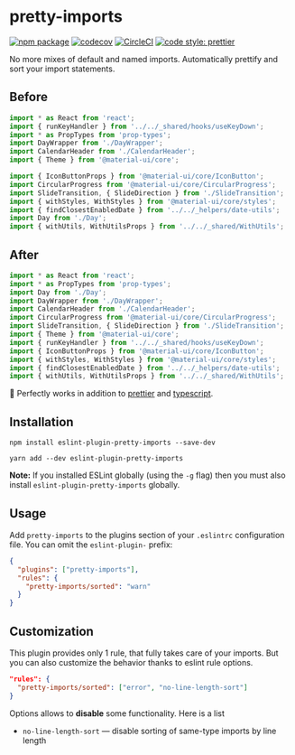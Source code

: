 # pretty-imports 

[![npm package](https://img.shields.io/npm/v/eslint-plugin-pretty-imports.svg)](https://www.npmjs.org/package/eslint-plugin-pretty-imports)
[![codecov](https://codecov.io/gh/dmtrKovalenko/eslint-plugin-pretty-imports/branch/master/graph/badge.svg)](https://codecov.io/gh/dmtrKovalenko/eslint-plugin-pretty-imports)
[![CircleCI](https://circleci.com/gh/dmtrKovalenko/eslint-plugin-pretty-imports.svg?style=svg)](https://circleci.com/gh/dmtrKovalenko/eslint-plugin-pretty-imports)
[![code style: prettier](https://img.shields.io/badge/code_style-prettier-ff69b4.svg?style=flat-square)](https://github.com/prettier/prettier)

No more mixes of default and named imports. Automatically prettify and sort your import statements.

## Before
```js
import * as React from 'react';
import { runKeyHandler } from '../../_shared/hooks/useKeyDown';
import * as PropTypes from 'prop-types';
import DayWrapper from './DayWrapper';
import CalendarHeader from './CalendarHeader';
import { Theme } from '@material-ui/core';

import { IconButtonProps } from '@material-ui/core/IconButton';
import CircularProgress from '@material-ui/core/CircularProgress';
import SlideTransition, { SlideDirection } from './SlideTransition';
import { withStyles, WithStyles } from '@material-ui/core/styles';
import { findClosestEnabledDate } from '../../_helpers/date-utils';
import Day from './Day';
import { withUtils, WithUtilsProps } from '../../_shared/WithUtils';
```

## After
```js
import * as React from 'react';
import * as PropTypes from 'prop-types';
import Day from './Day';
import DayWrapper from './DayWrapper';
import CalendarHeader from './CalendarHeader';
import CircularProgress from '@material-ui/core/CircularProgress';
import SlideTransition, { SlideDirection } from './SlideTransition';
import { Theme } from '@material-ui/core';
import { runKeyHandler } from '../../_shared/hooks/useKeyDown';
import { IconButtonProps } from '@material-ui/core/IconButton';
import { withStyles, WithStyles } from '@material-ui/core/styles';
import { findClosestEnabledDate } from '../../_helpers/date-utils';
import { withUtils, WithUtilsProps } from '../../_shared/WithUtils';
```

🌟 Perfectly works in addition to [prettier](https://github.com/prettier/prettier) and [typescript](https://www.typescriptlang.org/). 

## Installation

```
npm install eslint-plugin-pretty-imports --save-dev

yarn add --dev eslint-plugin-pretty-imports
```

**Note:** If you installed ESLint globally (using the `-g` flag) then you must also install `eslint-plugin-pretty-imports` globally.

## Usage

Add `pretty-imports` to the plugins section of your `.eslintrc` configuration file. You can omit the `eslint-plugin-` prefix:

```json
{
  "plugins": ["pretty-imports"],
  "rules": {
    "pretty-imports/sorted": "warn"
  }
}
```

## Customization

This plugin provides only 1 rule, that fully takes care of your imports. But you can also customize the behavior thanks to eslint rule options. 

```json
"rules": {
  "pretty-imports/sorted": ["error", "no-line-length-sort"]
}
```

Options allows to **disable** some functionality. Here is a list

- `no-line-length-sort` — disable sorting of same-type imports by line length
